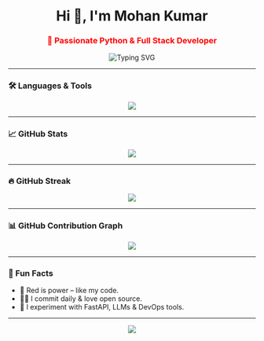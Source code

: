 <h1 align="center">Hi 👋, I'm Mohan Kumar</h1>
<h3 align="center" style="color:red;">🚀 Passionate Python & Full Stack Developer</h3>

<p align="center">
  <img src="https://readme-typing-svg.demolab.com?font=Fira+Code&duration=3000&pause=1000&color=FF0000&center=true&vCenter=true&width=435&lines=I+build+APIs+%26+AI+tools;I+love+clean+%26+scalable+code;Always+learning+new+tech!+🔥" alt="Typing SVG" />
</p>

---

### 🛠️ Languages & Tools
<p align="center">
  <img src="https://skillicons.dev/icons?i=python,fastapi,react,js,ts,html,css,git,github,linux,vscode,docker,mongodb,postgresql&theme=dark" />
</p>

---

### 📈 GitHub Stats
<p align="center">
  <img src="https://github-readme-stats.vercel.app/api?username=mohankumar&show_icons=true&theme=radical&title_color=ff0000&icon_color=ff5555" />
</p>

---

### 🔥 GitHub Streak
<p align="center">
  <img src="https://github-readme-streak-stats.herokuapp.com?user=mohankumar&theme=red&hide_border=true" />
</p>

---

### 📊 GitHub Contribution Graph
<p align="center">
  <img src="https://github-readme-activity-graph.vercel.app/graph?username=mohankumar&theme=redical&hide_border=true" />
</p>

---

### 🧠 Fun Facts
- 🔴 Red is power – like my code.
- 🧑‍💻 I commit daily & love open source.
- 🧪 I experiment with FastAPI, LLMs & DevOps tools.

---

<p align="center">
  <img src="https://capsule-render.vercel.app/api?type=waving&color=ff0000&height=100&section=footer"/>
</p>
